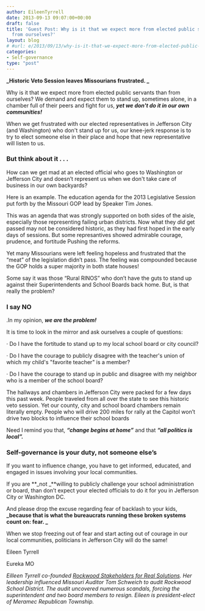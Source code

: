```yaml
---
author: EileenTyrrell
date: 2013-09-13 09:07:00+00:00
draft: false
title: 'Guest Post: Why is it that we expect more from elected public servants than
  from ourselves?'
layout: blog
# #url: e/2013/09/13/why-is-it-that-we-expect-more-from-elected-public-servants-than-from-ourselves/
categories:
- Self-governance
type: "post"
---
```


**_Historic Veto Session leaves Missourians frustrated. _**

Why is it that we expect more from elected public servants than from ourselves? We demand and expect them to stand up, sometimes alone, in a chamber full of their peers and fight for us, **_yet we don't do it in our own communities!_**

When we get frustrated with our elected representatives in Jefferson City (and Washington) who don't stand up for us, our knee-jerk response is to try to elect someone else in their place and hope that new representative will listen to us.


### But think about it . . .


How can we get mad at an elected official who goes to Washington or Jefferson City and doesn’t represent us when we don't take care of business in our own backyards?

Here is an example. The education agenda for the 2013 Legislative Session put forth by the Missouri GOP lead by Speaker Tim Jones.

This was an agenda that was strongly supported on both sides of the aisle, especially those representing failing urban districts. Now what they _did_ get passed may not be considered historic, as they had first hoped in the early days of sessions. But some represantives showed admirable courage, prudence, and fortitude Pushing the reforms.

Yet many Missourians were left feeling hopeless and frustrated that the “meat” of the legislation didn’t pass. The feeling was compounded because the GOP holds a super majority in both state houses!

Some say it was those “Rural RINOS” who don’t have the guts to stand up against their Superintendents and School Boards back home. But, is that really the problem?


### I say NO


.In my opinion, **_we are the problem!_**

It is time to look in the mirror and ask ourselves a couple of questions:

· Do I have the fortitude to stand up to my local school board or city council?

· Do I have the courage to publicly disagree with the teacher's union of which my child's "favorite teacher" is a member?

· Do I have the courage to stand up in public and disagree with my neighbor who is a member of the school board?

The hallways and chambers in Jefferson City were packed for a few days this past week. People traveled from all over the state to see this historic veto session. Yet our county, city and school board chambers remain literally empty. People who will drive 200 miles for rally at the Capitol won’t drive two blocks to influence their school boards

Need I remind you that, **_“change begins at home”_** and that **_“all politics is local”._**


### Self-governance is your duty, not someone else’s


If you want to influence change, you have to get informed, educated, and engaged in issues involving your local communities.

If you are **_not _**willing to publicly challenge your school administration or board, than don’t expect your elected officials to do it for you in Jefferson City or Washington DC.

And please drop the excuse regarding fear of backlash to your kids, **_because that is what the bureaucrats running these broken systems count on: fear. _**

When we stop freezing out of fear and start acting out of courage in our local communities, politicians in Jefferson City will do the same!

Eileen Tyrrell

Eureka MO

_Eilleen Tyrrell co-founded [Rockwood Stakeholders for Real Solutions](https://rdstakeholders.org). Her leadership influenced Missouri Auditor Tom Schweich to audit Rockwood School District. The audit uncovered numerous scandals, forcing the superintendent and two board members to resign. Eileen is president-elect of Meramec Republican Township._
